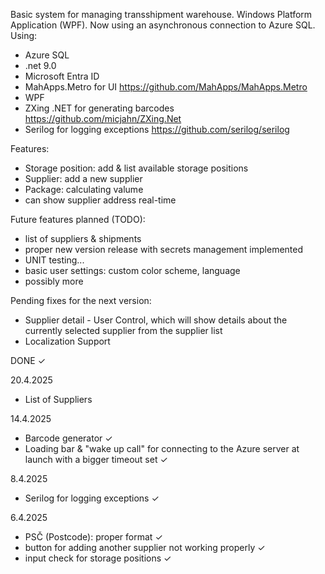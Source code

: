 Basic system for managing transshipment warehouse. Windows Platform Application (WPF). Now using an asynchronous connection to Azure SQL.
Using: 
  - Azure SQL
  - .net 9.0
  - Microsoft Entra ID
  - MahApps.Metro for UI https://github.com/MahApps/MahApps.Metro
  - WPF
  - ZXing .NET for generating barcodes https://github.com/micjahn/ZXing.Net
  - Serilog for logging exceptions https://github.com/serilog/serilog

Features:
  - Storage position: add & list available storage positions
  - Supplier: add a new supplier
  - Package: calculating valume
  - can show supplier address real-time
    
Future features planned (TODO):
  - list of suppliers & shipments
  - proper new version release with secrets management implemented 
  - UNIT testing...
  - basic user settings: custom color scheme, language
  - possibly more

Pending fixes for the next version: 
  - Supplier detail - User Control, which will show details about the currently selected supplier from the supplier list 
  - Localization Support
    
DONE ✓

20.4.2025
  - List of Suppliers 

14.4.2025
  - Barcode generator ✓
  - Loading bar & "wake up call" for connecting to the Azure server at launch with a bigger timeout set ✓

8.4.2025
  - Serilog for logging exceptions ✓

6.4.2025 
  - PSČ (Postcode): proper format ✓
  - button for adding another supplier not working properly ✓
  - input check for storage positions ✓
